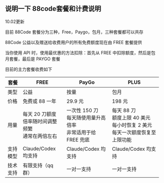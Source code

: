 ## 说明一下 88code套餐和计费说明

10.02更新

目前 88Code 套餐分为三种，Free，Paygo，包月，三种套餐都可以共存

88Code 公益以及赠送给收费用户的所有免费额度现在由 FREE 套餐提供

当你使用 API 时，使用最优惠的方法扣除：首先从 FREE 中扣除额度，然后是包月套餐，最后是 PAYGO 套餐

目前的主力套餐收费如下

| 套餐     | FREE                                                       | PayGo                                                        | PLUS                                                         |
| -------- | ---------------------------------------------------------- | ------------------------------------------------------------ | ------------------------------------------------------------ |
| 类型     | 公益                                                       | 按量                                                         | 包月                                                         |
| 价格     | 免费或 88 一年                                             | 29.9 元                                                      | 198 元                                                       |
| 用量     | 每天 20 刀额度<br />倍率随时间调整频繁<br />通常在两倍左右 | 一次性 150 刀<br />每天随使用量升高倍率<br />非常适用于给 FREE 兜底 | 每天 88 刀<br />额度上限 40 美元<br />每小时恢复 2 美元<br />每天一次额度恢复至上限功能 |
| 支持模型 | Claude/Codex 均支持                                        | Claude/Codex 均支持                                          | Claude/Codex 均支持                                          |
| 技术支持 | 有限支持（qq 群）                                          | 一对一支持                                                   | 一对一支持                                                   |

